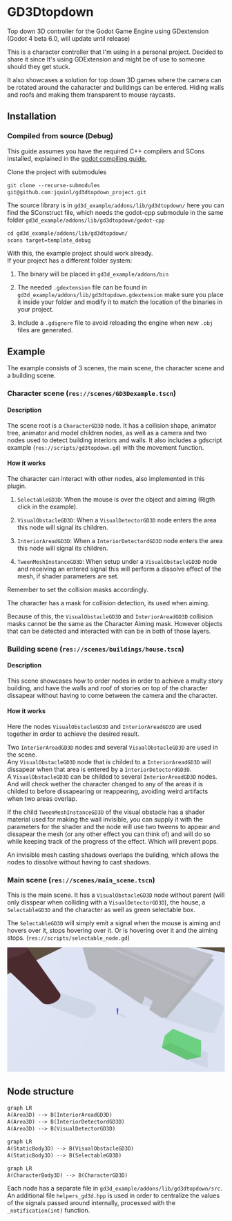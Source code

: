 # GD3Dtopdown
Top down 3D controller for the Godot Game Engine using GDextension (Godot 4 beta 6.0, will update until release)  

This is a character controller that I'm using in a personal project. Decided to share it since It's using GDExtension and might be of use to someone should they get stuck.  

It also showcases a solution for top down 3D games where the camera can be rotated around the caharacter and buildings can be entered. Hiding walls and roofs and making them transparent to mouse raycasts.  

## Installation
### Compiled from source (Debug)  

This guide assumes you have the required C++ compilers and SCons installed, explained in the [godot compiling guide.](https://docs.godotengine.org/en/stable/development/compiling/index.html) 

Clone the project with submodules  
```
git clone --recurse-submodules git@github.com:jquinl/gd3dtopdown_project.git
```  
The source library is in `gd3d_example/addons/lib/gd3dtopdown/` here you can find the SConstruct file, which needs the godot-cpp submodule in the same folder `gd3d_example/addons/lib/gd3dtopdown/godot-cpp`  
```
cd gd3d_example/addons/lib/gd3dtopdown/
scons target=template_debug
```  
With this, the example project should work already.  
If your project has a different folder system:  

1. The binary will be placed in `gd3d_example/addons/bin`  

2. The needed `.gdextension` file can be found in `gd3d_example/addons/lib/gd3dtopdown.gdextension`  make sure you place it inside your folder and modify it to match the location of the binaries in your project.

3. Include a `.gdignore` file to avoid reloading the engine when new `.obj` files are generated.  

## Example
The example consists of 3 scenes, the main scene, the character scene and a building scene.

### Character scene (`res://scenes/GD3Dexample.tscn`)  
#### Description  
  
The scene root is a `CharacterGD3D` node. It has a collision shape, animator tree, animator and model children nodes, as well as a camera and two nodes used to detect building interiors and walls.
It also includes a gdscript example (`res://scripts/gd3topdown.gd`) with the movement function.

#### How it works  

The character can interact with other nodes, also implemented in this plugin.  

1. `SelectableGD3D`: When the mouse is over the object and aiming (Rigth click in the example).

2. `VisualObstacleGD3D`: When a `VisualDetectorGD3D` node enters the area this node will signal its children.  

3. `InteriorAreadGD3D`: When a `InteriorDetectordGD3D` node enters the area this node will signal its children.  

4. `TweenMeshInstanceGD3D`: When setup under a `VisualObstacleGD3D` node and receiving an entered signal this will perform a dissolve effect of the mesh, if shader parameters are set.

Remember to set the collision masks accordingly.

The character has a mask for collision detection, its used when aiming.  

Because of this, the `VisualObstacleGD3D` and `InteriorAreadGD3D` collision masks cannot be the same as the Character Aiming mask. However objects that can be detected and interacted with can be in both of those layers.  

### Building scene (`res://scenes/buildings/house.tscn`)  
#### Description  

This scene showcases how to order nodes in order to achieve a multy story building, and have the walls and roof of stories on top of the character dissapear without having to come between the camera and the character.  

#### How it works  
Here the nodes  `VisualObstacleGD3D` and `InteriorAreadGD3D` are used together in order to achieve the desired result. 

Two `InteriorAreadGD3D` nodes and several `VisualObstacleGD3D` are used in the scene.  
Any `VisualObstacleGD3D` node that is childed to a `InteriorAreadGD3D` will dissapear when that area is entered by a `InteriorDetectordGD3D`.  
A `VisualObstacleGD3D` can be childed to several `InteriorAreadGD3D` nodes. And will check wether the character changed to any of the areas it is childed to before dissapearing or reappearing, avoiding weird artifacts when two areas overlap.  

If the child `TweenMeshInstanceGD3D` of the visual obstacle has a shader material used for making the wall invisible, you can supply it with the parameters for the shader and the node will use two tweens to appear and dissapear the mesh (or any other effect you can think of) and will do so while keeping track of the progress of the effect.
Which will prevent pops.

An invisible mesh casting shadows overlaps the building, which allows the nodes to dissolve without having to cast shadows.

### Main scene (`res://scenes/main_scene.tscn`)

This is the main scene. It has a `VisualObstacleGD3D` node without parent (will only disspear when colliding with a `VisualDetectorGD3D`), the house, a `SelectableGD3D` and the character as well as green selectable box.

The `SelectableGD3D` will simply emit a signal when the mouse is aiming and hovers over it, stops hovering over it. Or is hovering over it and the aiming stops. (`res://scripts/selectable_node.gd`)

![main_scene](./images/main_scene.png "Main Scene")  

## Node structure  
```mermaid
graph LR
A(Area3D) --> B(InteriorAreadGD3D)  
A(Area3D) --> B(InteriorDetectordGD3D)  
A(Area3D) --> B(VisualDetectorGD3D)  
```  
  
```mermaid
graph LR
A(StaticBody3D) --> B(VisualObstacleGD3D)  
A(StaticBody3D) --> B(SelectableGD3D)  
```
  
```mermaid
graph LR
A(CharacterBody3D) --> B(CharacterGD3D)  
```
Each node has a separate file in `gd3d_example/addons/lib/gd3dtopdown/src`. An additional file `helpers_gd3d.hpp` is used in order to centralize the values of the signals passed around internally, processed with the `_notification(int)` function.  

